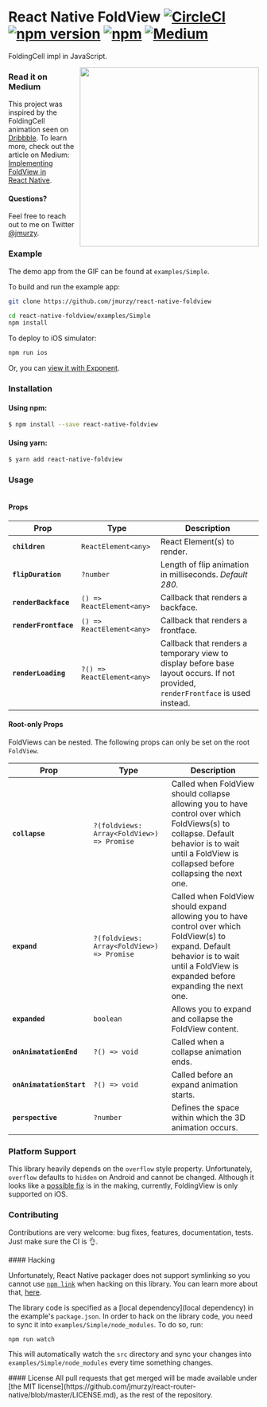 # React Native FoldView [![CircleCI](https://img.shields.io/circleci/project/jmurzy/react-native-foldview/master.svg?style=flat-square)](https://circleci.com/gh/jmurzy/react-native-foldview) [![npm version](https://img.shields.io/npm/v/react-native-foldview.svg?style=flat-square)](https://www.npmjs.com/package/react-native-foldview) [![npm](https://img.shields.io/npm/l/react-native-foldview.svg?style=flat-square)](https://github.com/jmurzy/react-native-foldview/blob/master/LICENSE.md) [![Medium](https://img.shields.io/badge/blog-medium-brightgreen.svg)](https://commitocracy.com/)

FoldingCell impl in JavaScript.


<img align="right" width="360px" src="https://raw.githubusercontent.com/jmurzy/react-native-foldview/master/.github/screenshot.gif">

### Read it on Medium

This project was inspired by the FoldingCell animation seen on [Dribbble](https://dribbble.com/shots/2121350-Delivery-Card).
To learn more, check out the article on Medium: [Implementing FoldView in React Native](https://commitocracy.com/).

#### Questions?
Feel free to reach out to me on Twitter [@jmurzy](https://twitter.com/jmurzy).

### Example
The demo app from the GIF can be found at `examples/Simple`.

To build and run the example app:

```bash
git clone https://github.com/jmurzy/react-native-foldview

cd react-native-foldview/examples/Simple
npm install
```

To deploy to iOS simulator:

```bash
npm run ios
```

Or, you can [view it with Exponent](
https://exp.host/@jmurzy/react-native-foldview-example-simple).

### Installation

#### Using npm:

```sh
$ npm install --save react-native-foldview
```

#### Using yarn:

```sh
$ yarn add react-native-foldview
```

### Usage

```javascript
```

#### Props

| Prop | Type | Description |
|---|---|---|
|**`children`**|`ReactElement<any>`|React Element(s) to render.|
|**`flipDuration`**|`?number`|Length of flip animation in milliseconds. _Default 280._|
|**`renderBackface`**|`() => ReactElement<any>`|Callback that renders a backface.|
|**`renderFrontface`**|`() => ReactElement<any>`|Callback that renders a frontface.|
|**`renderLoading`**|`?() => ReactElement<any>`|Callback that renders a temporary view to display before base layout occurs. If not provided, `renderFrontface` is used instead.|

#### Root-only Props

FoldViews can be nested. The following props can only be set on the root `FoldView`.

| Prop | Type | Description |
|---|---|---|
|**`collapse`**|`?(foldviews: Array<FoldView>) => Promise`|Called when FoldView should collapse allowing you to have control over which FoldViews(s) to collapse. Default behavior is to wait until a FoldView is collapsed before collapsing the next one.|
|**`expand`**|`?(foldviews: Array<FoldView>) => Promise`|Called when FoldView should expand allowing you to have control over which FoldView(s) to expand. Default behavior is to wait until a FoldView is expanded before expanding the next one.|
|**`expanded`**|`boolean`|Allows you to expand and collapse the FoldView content.|
|**`onAnimatationEnd`**|`?() => void`|Called when a collapse animation ends.|
|**`onAnimatationStart`**|`?() => void`|Called before an expand animation starts.|
|**`perspective`**|`?number`|Defines the space within which the 3D animation occurs.|

### Platform Support
This library heavily depends on the `overflow` style property. Unfortunately, `overflow` defaults to `hidden` on Android and cannot be changed. Although it looks like a [possible fix](https://github.com/facebook/react-native/issues/3198#issuecomment-241867280) is in the making, currently, FoldingView is only supported on iOS.

### Contributing
Contributions are very welcome: bug fixes, features, documentation, tests. Just make sure the CI is 👌.

<a name="hacking"/>
#### Hacking

Unfortunately, React Native packager does not support symlinking so you cannot use [`npm link`](https://docs.npmjs.com/cli/link) when hacking on this library. You can learn more about that, [here](https://productpains.com/post/react-native/symlink-support-for-packager/).

The library code is specified as a [local dependency](local dependency) in the example's `package.json`. In order to hack on the library code, you need to sync it into `examples/Simple/node_modules`. To do so, run:

```js
npm run watch
```

This will automatically watch the `src` directory and sync your changes into `examples/Simple/node_modules` every time something changes.

<a name="license"/>
#### License
All pull requests that get merged will be made available under [the MIT license](https://github.com/jmurzy/react-router-native/blob/master/LICENSE.md), as the rest of the repository.
